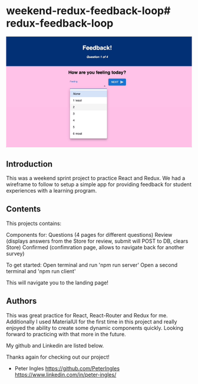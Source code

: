 # weekend-redux-feedback-loop# redux-feedback-loop

![Alt Text](./public/images/feedback-loop-gif.gif)

## Introduction
This was a weekend sprint project to practice React and Redux. We had a wireframe to follow to setup a simple app for providing feedback for student experiences with a learning program.


## Contents

This projects contains:

Components for:
Questions (4 pages for different questions)
Review (displays answers from the Store for review, submit will POST to DB, clears Store)
Confirmed (confimration page, allows to navigate back for another survey)

To get started:
Open terminal and run 'npm run server'
Open a second terminal and 'npm run client'

This will navigate you to the landing page!
## Authors

This was great practice for React, React-Router and Redux for me. Additionally I used MaterialUI for the first time in this project and really enjoyed the ability to create some dynamic components quickly. Looking forward to practicing with that more in the future.

My github and Linkedin are listed below.

Thanks again for checking out our project!

- Peter Ingles https://github.com/PeterIngles https://www.linkedin.com/in/peter-ingles/
